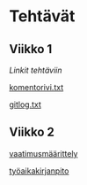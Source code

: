 # Tehtävät

## Viikko 1
*Linkit tehtäviin*

[komentorivi.txt](https://github.com/alannesanni/ot-harjoitustyo/blob/master/laskarit/viikko1/komentorivi.txt)

[gitlog.txt](https://github.com/alannesanni/ot-harjoitustyo/blob/master/laskarit/viikko1/gitlog.txt)

## Viikko 2
[vaatimusmäärittely](https://github.com/alannesanni/ot-harjoitustyo/blob/master/dokumentaatio/vaatimusmaarittely.md)

[työaikakirjanpito](https://github.com/alannesanni/ot-harjoitustyo/tree/master/dokumentaatio)
